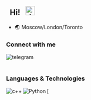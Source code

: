 ## &nbsp; Hi!  &nbsp; <img src="https://camo.githubusercontent.com/e8e7b06ecf583bc040eb60e44eb5b8e0ecc5421320a92929ce21522dbc34c891/68747470733a2f2f6d656469612e67697068792e636f6d2f6d656469612f6876524a434c467a6361737252346961377a2f67697068792e676966" alt="drawing" style="width:25px;"/>

- 🌏 Moscow/London/Toronto

### Connect with me
[<img align="left" alt="telegram" src="https://img.shields.io/badge/telegram-blue?&style=for-the-badge&logo=telegram&logoColor=white" />](https://t.me/dontshootuptheparty)

<br>
<br>

### Languages & Technologies
<img align="left" alt="c++" src="https://img.shields.io/badge/c++%20-%2320232a.svg?&style=for-the-badge&logo=cplusplus&logoColor=%2361DAFB" />
[<img align="left" alt="Python" src="https://img.shields.io/badge/-Python-61DAFB?logo=python&logoColor=yellow%blue&style=plastic%logoWidth=30" />
<br>
<br>
